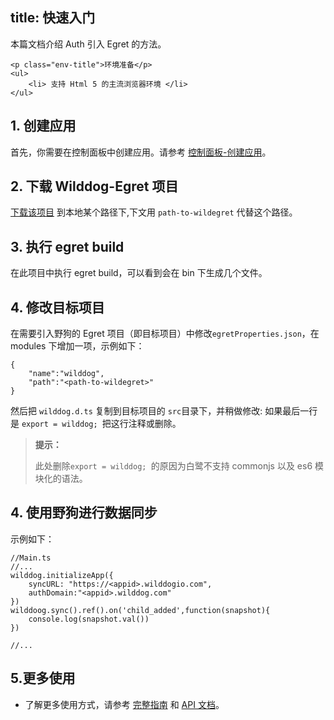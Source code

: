 
title: 快速入门
---

本篇文档介绍 Auth 引入 Egret 的方法。

<div class="env">

    <p class="env-title">环境准备</p>
    <ul>
        <li> 支持 Html 5 的主流浏览器环境 </li>
    </ul>
</div>

## 1. 创建应用

首先，你需要在控制面板中创建应用。请参考 [控制面板-创建应用](/console/creat.html)。

## 2. 下载 Wilddog-Egret 项目

[下载该项目](https://github.com/WildDogTeam/wilddog-egret/archive/master.zip) 到本地某个路径下,下文用 `path-to-wildegret` 代替这个路径。


## 3. 执行 egret build
在此项目中执行 egret build，可以看到会在 bin 下生成几个文件。


## 4. 修改目标项目
在需要引入野狗的 Egret 项目（即目标项目）中修改`egretProperties.json`，在 modules 下增加一项，示例如下：

```
{
    "name":"wilddog",
    "path":"<path-to-wildegret>"
}

```


然后把 `wilddog.d.ts` 复制到目标项目的 `src`目录下，并稍做修改: 如果最后一行是 `export = wilddog; `把这行注释或删除。

<blockquote class="notice">
  <p><strong>提示：</strong></p>

此处删除`export = wilddog; `的原因为白鹭不支持 commonjs 以及 es6 模块化的语法。

</blockquote>

## 4. 使用野狗进行数据同步
示例如下：

```
//Main.ts
//...
wilddog.initializeApp({
    syncURL: "https://<appid>.wilddogio.com",
    authDomain:"<appid>.wilddog.com"
})
wilddoog.sync().ref().on('child_added',function(snapshot){
    console.log(snapshot.val())
})

//...
```


## 5.更多使用

- 了解更多使用方式，请参考 [完整指南](/guide/auth/Egret/manageuser.html) 和 [API 文档](/api/auth/Egret/App.html)。





　
